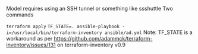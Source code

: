 Model requires using an SSH tunnel or something like ssshuttle
Two commands

`terraform apply`
`TF_STATE=. ansible-playbook -i=/usr/local/bin/terraform-inventory ansible/ad.yml`
Note: TF_STATE is a workaround as per https://github.com/adammck/terraform-inventory/issues/131 on terraform-inventory v0.9